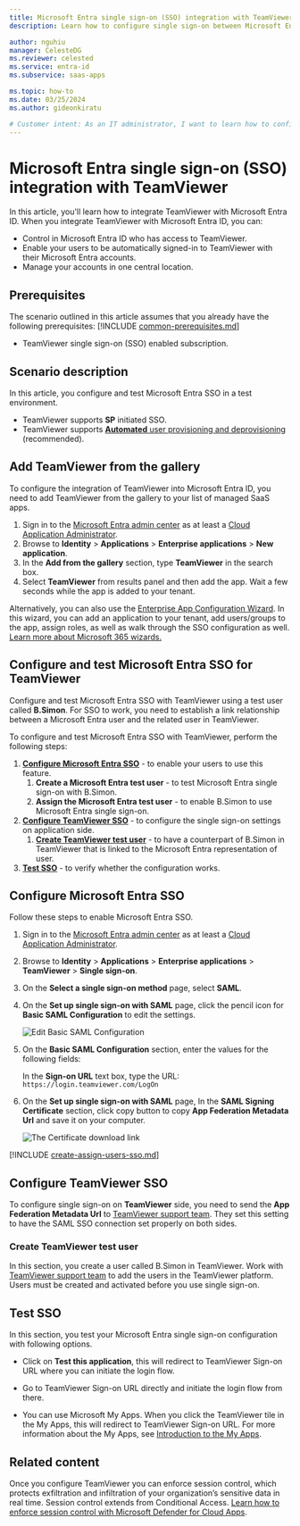 ```yaml
---
title: Microsoft Entra single sign-on (SSO) integration with TeamViewer
description: Learn how to configure single sign-on between Microsoft Entra ID and TeamViewer.

author: nguhiu
manager: CelesteDG
ms.reviewer: celested
ms.service: entra-id
ms.subservice: saas-apps

ms.topic: how-to
ms.date: 03/25/2024
ms.author: gideonkiratu

# Customer intent: As an IT administrator, I want to learn how to configure single sign-on between Microsoft Entra ID and TeamViewer so that I can control who has access to TeamViewer, enable automatic sign-in with Microsoft Entra accounts, and manage my accounts in one central location.
---
```


# Microsoft Entra single sign-on (SSO) integration with TeamViewer

In this article,  you'll learn how to integrate TeamViewer with Microsoft Entra ID. When you integrate TeamViewer with Microsoft Entra ID, you can:

* Control in Microsoft Entra ID who has access to TeamViewer.
* Enable your users to be automatically signed-in to TeamViewer with their Microsoft Entra accounts.
* Manage your accounts in one central location.

## Prerequisites
The scenario outlined in this article assumes that you already have the following prerequisites:
[!INCLUDE [common-prerequisites.md](~/identity/saas-apps/includes/common-prerequisites.md)]
* TeamViewer single sign-on (SSO) enabled subscription.

## Scenario description

In this article,  you configure and test Microsoft Entra SSO in a test environment.

* TeamViewer supports **SP** initiated SSO.
* TeamViewer supports [**Automated** user provisioning and deprovisioning](teamviewer-provisioning-tutorial.md) (recommended).

## Add TeamViewer from the gallery

To configure the integration of TeamViewer into Microsoft Entra ID, you need to add TeamViewer from the gallery to your list of managed SaaS apps.

1. Sign in to the [Microsoft Entra admin center](https://entra.microsoft.com) as at least a [Cloud Application Administrator](~/identity/role-based-access-control/permissions-reference.md#cloud-application-administrator).
1. Browse to **Identity** > **Applications** > **Enterprise applications** > **New application**.
1. In the **Add from the gallery** section, type **TeamViewer** in the search box.
1. Select **TeamViewer** from results panel and then add the app. Wait a few seconds while the app is added to your tenant.

 Alternatively, you can also use the [Enterprise App Configuration Wizard](https://portal.office.com/AdminPortal/home?Q=Docs#/azureadappintegration). In this wizard, you can add an application to your tenant, add users/groups to the app, assign roles, as well as walk through the SSO configuration as well. [Learn more about Microsoft 365 wizards.](/microsoft-365/admin/misc/azure-ad-setup-guides)

<a name='configure-and-test-azure-ad-sso-for-teamviewer'></a>

## Configure and test Microsoft Entra SSO for TeamViewer

Configure and test Microsoft Entra SSO with TeamViewer using a test user called **B.Simon**. For SSO to work, you need to establish a link relationship between a Microsoft Entra user and the related user in TeamViewer.

To configure and test Microsoft Entra SSO with TeamViewer, perform the following steps:

1. **[Configure Microsoft Entra SSO](#configure-azure-ad-sso)** - to enable your users to use this feature.
    1. **Create a Microsoft Entra test user** - to test Microsoft Entra single sign-on with B.Simon.
    1. **Assign the Microsoft Entra test user** - to enable B.Simon to use Microsoft Entra single sign-on.
1. **[Configure TeamViewer SSO](#configure-teamviewer-sso)** - to configure the single sign-on settings on application side.
    1. **[Create TeamViewer test user](#create-teamviewer-test-user)** - to have a counterpart of B.Simon in TeamViewer that is linked to the Microsoft Entra representation of user.
1. **[Test SSO](#test-sso)** - to verify whether the configuration works.

<a name='configure-azure-ad-sso'></a>

## Configure Microsoft Entra SSO

Follow these steps to enable Microsoft Entra SSO.

1. Sign in to the [Microsoft Entra admin center](https://entra.microsoft.com) as at least a [Cloud Application Administrator](~/identity/role-based-access-control/permissions-reference.md#cloud-application-administrator).
1. Browse to **Identity** > **Applications** > **Enterprise applications** > **TeamViewer** > **Single sign-on**.
1. On the **Select a single sign-on method** page, select **SAML**.
1. On the **Set up single sign-on with SAML** page, click the pencil icon for **Basic SAML Configuration** to edit the settings.

   ![Edit Basic SAML Configuration](common/edit-urls.png)

1. On the **Basic SAML Configuration** section, enter the values for the following fields:

    In the **Sign-on URL** text box, type the URL: `https://login.teamviewer.com/LogOn`

1. On the **Set up single sign-on with SAML** page, In the **SAML Signing Certificate** section, click copy button to copy **App Federation Metadata Url** and save it on your computer.

	![The Certificate download link](common/copy-metadataurl.png)

<a name='create-an-azure-ad-test-user'></a>

[!INCLUDE [create-assign-users-sso.md](~/identity/saas-apps/includes/create-assign-users-sso.md)]

## Configure TeamViewer SSO

To configure single sign-on on **TeamViewer** side, you need to send the **App Federation Metadata Url** to [TeamViewer support team](https://community.teamviewer.com/). They set this setting to have the SAML SSO connection set properly on both sides.

### Create TeamViewer test user

In this section, you create a user called B.Simon in TeamViewer. Work with [TeamViewer support team](https://community.teamviewer.com/) to add the users in the TeamViewer platform. Users must be created and activated before you use single sign-on.

## Test SSO 

In this section, you test your Microsoft Entra single sign-on configuration with following options. 

* Click on **Test this application**, this will redirect to TeamViewer Sign-on URL where you can initiate the login flow. 

* Go to TeamViewer Sign-on URL directly and initiate the login flow from there.

* You can use Microsoft My Apps. When you click the TeamViewer tile in the My Apps, this will redirect to TeamViewer Sign-on URL. For more information about the My Apps, see [Introduction to the My Apps](https://support.microsoft.com/account-billing/sign-in-and-start-apps-from-the-my-apps-portal-2f3b1bae-0e5a-4a86-a33e-876fbd2a4510).

## Related content

Once you configure TeamViewer you can enforce session control, which protects exfiltration and infiltration of your organization’s sensitive data in real time. Session control extends from Conditional Access. [Learn how to enforce session control with Microsoft Defender for Cloud Apps](/cloud-app-security/proxy-deployment-any-app).
